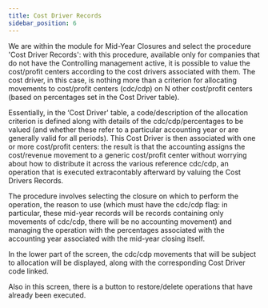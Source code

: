 ```yaml
---
title: Cost Driver Records
sidebar_position: 6
---
```


We are within the module for Mid-Year Closures and select the procedure 'Cost Driver Records': with this procedure, available only for companies that do not have the Controlling management active, it is possible to value the cost/profit centers according to the cost drivers associated with them. The cost driver, in this case, is nothing more than a criterion for allocating movements to cost/profit centers (cdc/cdp) on N other cost/profit centers (based on percentages set in the Cost Driver table).

Essentially, in the ‘Cost Driver' table, a code/description of the allocation criterion is defined along with details of the cdc/cdp/percentages to be valued (and whether these refer to a particular accounting year or are generally valid for all periods). This Cost Driver is then associated with one or more cost/profit centers: the result is that the accounting assigns the cost/revenue movement to a generic cost/profit center without worrying about how to distribute it across the various reference cdc/cdp, an operation that is executed extracontably afterward by valuing the Cost Drivers Records.

The procedure involves selecting the closure on which to perform the operation, the reason to use (which must have the cdc/cdp flag: in particular, these mid-year records will be records containing only movements of cdc/cdp, there will be no accounting movement) and managing the operation with the percentages associated with the accounting year associated with the mid-year closing itself.

In the lower part of the screen, the cdc/cdp movements that will be subject to allocation will be displayed, along with the corresponding Cost Driver code linked.

Also in this screen, there is a button to restore/delete operations that have already been executed.